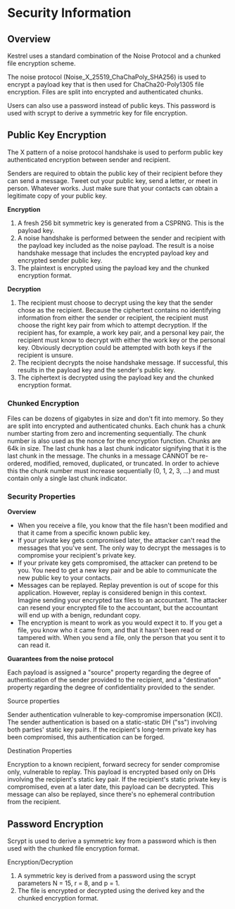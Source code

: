 # Security Information

## Overview

Kestrel uses a standard combination of the Noise Protocol and a
chunked file encryption scheme.

The noise protocol (Noise_X_25519_ChaChaPoly_SHA256) is used to encrypt a
payload key that is then used for ChaCha20-Poly1305 file encryption. Files
are split into encrypted and authenticated chunks.

Users can also use a password instead of public keys. This password is used
with scrypt to derive a symmetric key for file encryption.

## Public Key Encryption

The X pattern of a noise protocol handshake is used to perform public key
authenticated encryption between sender and recipient.

Senders are required to obtain the public key of their recipient before they
can send a message. Tweet out your public key, send a letter, or meet in
person. Whatever works. Just make sure that your contacts can obtain a
legitimate copy of your public key.

**Encryption**

1. A fresh 256 bit symmetric key is generated from a CSPRNG. This is the
   payload key.
2. A noise handshake is performed between the sender and recipient with the
   payload key included as the noise payload. The result is a noise handshake
   message that includes the encrypted payload key and encrypted sender public
   key.
3. The plaintext is encrypted using the payload key and the chunked encryption
   format.

**Decryption**

1. The recipient must choose to decrypt using the key that the sender chose as
   the recipient. Because the ciphertext contains no identifying information
   from either the sender or recipient, the recipient must choose the right key
   pair from which to attempt decryption. If the recipient has, for example,
   a work key pair, and a personal key pair, the recipient must know to decrypt
   with either the work key or the personal key. Obviously decryption could be
   attempted with both keys if the recipient is unsure.
2. The recipient decrypts the noise handshake message. If successful, this
   results in the payload key and the sender's public key.
3. The ciphertext is decrypted using the payload key and the chunked
   encryption format.

### Chunked Encryption

Files can be dozens of gigabytes in size and don't fit into memory. So they are
split into encrypted and authenticated chunks. Each chunk has a chunk number
starting from zero and incrementing sequentially. The chunk number is also
used as the nonce for the encryption function. Chunks are 64k in size. The last
chunk has a last chunk indicator signifying that it is the last chunk in the
message. The chunks in a message CANNOT be re-ordered, modified, removed,
duplicated, or truncated. In order to achieve this the chunk number must
increase sequentially (0, 1, 2, 3, …) and must contain only a single last
chunk indicator.

### Security Properties

**Overview**

- When you receive a file, you know that the file hasn't been modified
  and that it came from a specific known public key.
- If your private key gets compromised later, the attacker can't read the
  messages that you've sent. The only way to decrypt the messages is to
  compromise your recipient's private key.
- If your private key gets compromised, the attacker can pretend to be you.
  You need to get a new key pair and be able to communicate the new public key
  to your contacts.
- Messages can be replayed. Replay prevention is out of scope for this
  application. However, replay is considered benign in this context. Imagine
  sending your encrypted tax files to an accountant. The attacker can resend
  your encrypted file to the accountant, but the accountant will end up with a
  benign, redundant copy.
- The encryption is meant to work as you would expect it to. If you get a file,
  you know who it came from, and that it hasn't been read or tampered with.
  When you send a file, only the person that you sent it to can read it.

**Guarantees from the noise protocol**

Each payload is assigned a "source" property regarding the degree of
authentication of the sender provided to the recipient, and a "destination"
property regarding the degree of confidentiality provided to the sender.

Source properties

Sender authentication vulnerable to key-compromise impersonation (KCI).
The sender authentication is based on a static-static DH ("ss") involving both
parties' static key pairs. If the recipient's long-term private key has been
compromised, this authentication can be forged.

Destination Properties

Encryption to a known recipient, forward secrecy for sender compromise only,
vulnerable to replay. This payload is encrypted based only on DHs involving the
recipient's static key pair. If the recipient's static private key is
compromised, even at a later date, this payload can be decrypted. This message
can also be replayed, since there's no ephemeral contribution from the
recipient.

## Password Encryption

Scrypt is used to derive a symmetric key from a password which is then used
with the chunked file encryption format.

Encryption/Decryption

1. A symmetric key is derived from a password using the scrypt parameters
   N = 15, r = 8, and p = 1.
2. The file is encrypted or decrypted using the derived key and the chunked
   encryption format.

